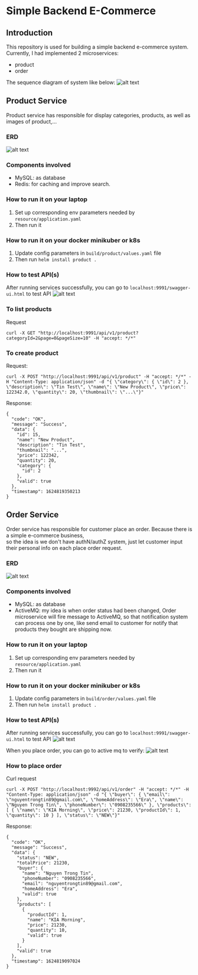 # Simple Backend E-Commerce

## Introduction
This repository is used for building a simple backend e-commerce system. Currently, I had implemented 2 microservices:
* product
* order

The sequence diagram of system like below:
![alt text](https://github.com/kyotin/simple-ecom/blob/master/sq_diagram.jpg?raw=true)

## Product Service
Product service has responsible for display categories, products, as well as images of product,... 

### ERD
![alt text](https://github.com/kyotin/simple-ecom/blob/master/erd_product.png?raw=true)

### Components involved
* MySQL: as database
* Redis: for caching and improve search.

### How to run it on your laptop
1. Set up corresponding env parameters needed by `resource/application.yaml`
2. Then run it

### How to run it on your docker minikuber or k8s
1. Update config parameters in `build/product/values.yaml` file
2. Then run `helm install product .`

### How to test API(s)
After running services successfully, you can go to `localhost:9991/swagger-ui.html` to test API
![alt text](https://github.com/kyotin/simple-ecom/blob/master/prod_swagger.png?raw=true)

### To list products
Request
```
curl -X GET "http://localhost:9991/api/v1/product?categoryId=2&page=0&pageSize=10" -H "accept: */*"
```

### To create product
Request:
```
curl -X POST "http://localhost:9991/api/v1/product" -H "accept: */*" -H "Content-Type: application/json" -d "{ \"category\": { \"id\": 2 }, \"description\": \"Tin Test\", \"name\": \"New Product\", \"price\": 122342.0, \"quantity\": 20, \"thumbnail\": \"...\"}"
```

Response:
```
{
  "code": "OK",
  "message": "Success",
  "data": {
    "id": 15,
    "name": "New Product",
    "description": "Tin Test",
    "thumbnail": "...",
    "price": 122342,
    "quantity": 20,
    "category": {
      "id": 2
    },
    "valid": true
  },
  "timestamp": 1624819350213
}
```

## Order Service
Order service has responsible for customer place an order. Because there is a simple e-commerce business,  
so the idea is we don't have authN/authZ system, just let customer input their personal info on each place order
request.

### ERD
![alt text](https://github.com/kyotin/simple-ecom/blob/master/erd_order.png?raw=true)

### Components involved
* MySQL: as database
* ActiveMQ: my idea is when order status had been changed, Order microservice will fire message to ActiveMQ, so that
notification system can process one by one, like send email to customer for notify that products they bought are shipping now.

### How to run it on your laptop
1. Set up corresponding env parameters needed by `resource/application.yaml`
2. Then run it

### How to run it on your docker minikuber or k8s
1. Update config parameters in `build/order/values.yaml` file
2. Then run `helm install product .`

### How to test API(s)
After running services successfully, you can go to `localhost:9991/swagger-ui.html` to test API
![alt text](https://github.com/kyotin/simple-ecom/blob/master/order_swagger.png?raw=true)

When you place order, you can go to active mq to verify:
![alt text](https://github.com/kyotin/simple-ecom/blob/master/activemq_test.png?raw=true)

### How to place order
Curl request
```
curl -X POST "http://localhost:9992/api/v1/order" -H "accept: */*" -H "Content-Type: application/json" -d "{ \"buyer\": { \"email\": \"nguyentrongtin89@gmail.com\", \"homeAddress\": \"Era\", \"name\": \"Nguyen Trong Tin\", \"phoneNumber\": \"0908235566\" }, \"products\": [ { \"name\": \"KIA Morning\", \"price\": 21230, \"productId\": 1, \"quantity\": 10 } ], \"status\": \"NEW\"}"
```

Response:
```
{
  "code": "OK",
  "message": "Success",
  "data": {
    "status": "NEW",
    "totalPrice": 21230,
    "buyer": {
      "name": "Nguyen Trong Tin",
      "phoneNumber": "0908235566",
      "email": "nguyentrongtin89@gmail.com",
      "homeAddress": "Era",
      "valid": true
    },
    "products": [
      {
        "productId": 1,
        "name": "KIA Morning",
        "price": 21230,
        "quantity": 10,
        "valid": true
      }
    ],
    "valid": true
  },
  "timestamp": 1624819097024
}
```